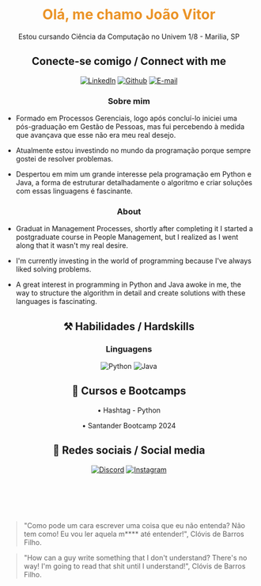 <h1 align="center"style="color: #EB9326">Olá, me chamo João Vitor</h1>
 <p align="center">Estou cursando Ciência da Computação no Univem 1/8 - Marilia, SP</p>

<h2 align="center">Conecte-se comigo / Connect with me</h2>


<div align="center">

[![LinkedIn](https://img.shields.io/badge/LinkedIn-0077B5?style=for-the-badge&logo=linkedin&logoColor=white)](https://www.linkedin.com/in/joaovitorgaiato) [![Github](https://img.shields.io/badge/Github-000?style=for-the-badge&logo=Github&logoColor=fffff)](https://github.com/JoaoGaiato) [![E-mail](https://img.shields.io/badge/-Email-000?style=for-the-badge&logo=microsoft-outlook&logoColor=White)](mailto:gaitojoaovitor@gmail.com)

</div>
<h3 align=center>Sobre mim</h3>


- Formado em Processos Gerenciais, logo após concluí-lo iniciei uma pós-graduação em Gestão de Pessoas, mas fui percebendo à medida que avançava que esse não era meu real desejo.



- Atualmente estou investindo no mundo da programação porque sempre gostei de resolver problemas.




- Despertou em mim um grande interesse pela programação em Python e Java, a forma de estruturar detalhadamente o algoritmo e criar soluções com essas linguagens é fascinante.

</div>
<h3 align=center>About</h3>

- Graduat in Management Processes, shortly after completing it I started a postgraduate course in People Management, but I realized as I went along that it wasn't my real desire.

- I'm currently investing in the world of programming because I've always liked solving problems.

- A great interest in programming in Python and Java awoke in me, the way to structure the algorithm in detail and create solutions with these languages ​​is fascinating.

<h2 align="center"> ⚒️ Habilidades / Hardskills </h2>

<h3 align="center"> Linguagens </h3>

<div align="center">

![Python](https://img.shields.io/badge/python-3670A0?style=for-the-badge&logo=python&logoColor=ffdd54) ![Java](https://img.shields.io/badge/java-%23ED8B00.svg?style=for-the-badge&logo=openjdk&logoColor=white)
</div>

<h2 align="center"> 📖 Cursos e Bootcamps 
</h2>

<div align="center">
• Hashtag - Python

• Santander Bootcamp 2024
</div>

<h2 align="center"> 📱 Redes sociais / Social media 
</h2>

<div align="center">

[![Discord](https://img.shields.io/badge/Discord-7289DA?style=for-the-badge&logo=discord&logoColor=white)](https://discord.com/channels/@rhisen/) [![Instagram](https://img.shields.io/badge/-Instagram-%23E4405F?style=for-the-badge&logo=instagram&logoColor=white)](https://www.instagram.com/jao___vg?igsh=MWRndjUxM2p6bW5hbQ==)
</div>
<br>
<br>
<br>
<br>


>"Como pode um cara escrever uma coisa que eu não entenda? Não tem como! Eu vou ler aquela m**** até entender!", Clóvis de Barros Filho.


>"How can a guy write something that I don't understand? There's no way! I'm going to read that shit until I understand!", Clóvis de Barros Filho.
